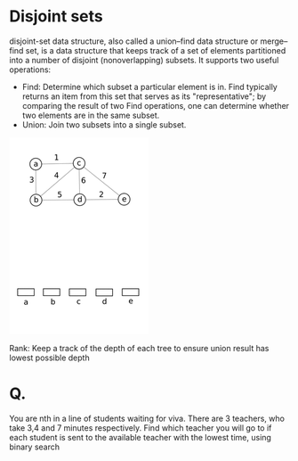 # Disjoint sets
disjoint-set data structure, also called a union–find data structure or merge–find set, is a data structure that keeps track of a set of elements partitioned into a number of disjoint (nonoverlapping) subsets. It supports two useful operations:
* Find: Determine which subset a particular element is in. Find typically returns an item from this set that serves as its "representative"; by comparing the result of two Find operations, one can determine whether two elements are in the same subset.
* Union: Join two subsets into a single subset.

![A demo for Union-Find when using Kruskal's algorithm to find minimum spanning tree.](UnionFindKruskalDemo.gif "A demo for Union-Find when using Kruskal's algorithm to find minimum spanning tree.")

Rank: Keep a track of the depth of each tree to ensure union result has lowest possible depth

# Q.
You are nth in a line of students waiting for viva. There are 3 teachers, who take 3,4 and 7 minutes respectively. Find which teacher you will go to if each student is sent to the available teacher with the lowest time, using binary search